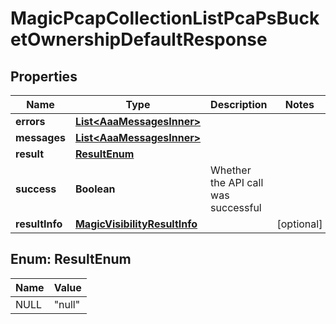 

# MagicPcapCollectionListPcaPsBucketOwnershipDefaultResponse


## Properties

| Name | Type | Description | Notes |
|------------ | ------------- | ------------- | -------------|
|**errors** | [**List&lt;AaaMessagesInner&gt;**](AaaMessagesInner.md) |  |  |
|**messages** | [**List&lt;AaaMessagesInner&gt;**](AaaMessagesInner.md) |  |  |
|**result** | [**ResultEnum**](#ResultEnum) |  |  |
|**success** | **Boolean** | Whether the API call was successful |  |
|**resultInfo** | [**MagicVisibilityResultInfo**](MagicVisibilityResultInfo.md) |  |  [optional] |



## Enum: ResultEnum

| Name | Value |
|---- | -----|
| NULL | &quot;null&quot; |




